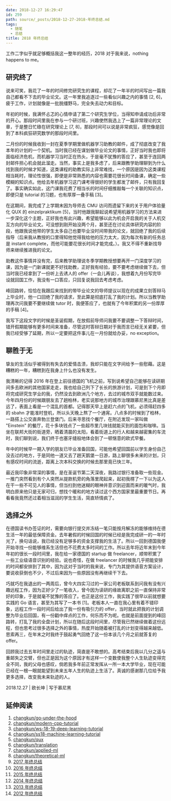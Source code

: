 ```yaml
---
date: 2018-12-27 16:29:47
id: 259
path: source/_posts/2018-12-27-2018-年终总结.md
tags:
  - 随笔
  - 总结
title: 2018 年终总结
---
```


工作二字似乎就足够概括我这一整年的经历，2018 对于我来说，nothing happens to me。

<!--more-->

##  研究终了

说来可笑，我花了一年的时间修完研究生的课程，却花了一年半的时间写出一篇我自己都看不下去的毕业论文。这一年里我追逐过一些看似兴趣之内的事情 [2, 6]，疲于工作，计划就像是一批脱缰野马，完全失去动力和目标。

年初的时候，我满怀忐忑的心情申请了第二个研究生学位，当得知申请成功后非常的开心。那段时间里我在参与一个研讨班，兴趣使然我选上了一篇非常理论的文章，于是整日忙碌在研究理论上 [7, 8]，那段时间可以说是非常疯狂，感觉像是回到了本科疯狂研究数学的那段时间里。

二月份的时候我收到一封在夏季学期里做机器学习助教的邮件，成了彻底改变了我本年的计划的一个契机。当时我已经在谋划做毕业论文的事情，正好当时我也即将面临经济危机，而机器学习当时正在热头，于是毫不犹豫的答应了，甚至于连回两封邮件担心机会就此溜走。当然，事实上是我多虑了，后来跟教学助理聊到为什么找到我的时候才知道，这类课程的助教实际上非常难找，一个原因是因为这类课程相当耗时，理论性很强，即便是非常熟悉的内容也需要花很长时间备课，确定一些模糊的知识点。他给去年机器学习这门课考得很好的学生都发了邮件，只有我回复了。事实确实如此，这门课我花费了相当长的时间仔细推敲每一个关联的知识点，即便只是 tutorial 的习题，也有厚厚一叠手稿 [3]。

在这期间，我完成了上学期末因为导师去 CMU 访问而遗留下来的关于用户体验量化 QUX 的 einzelpraktikum [5]，当时他跟我聊起说希望用机器学习的方法来进一步深化这个主题，正好我也有此兴趣，希望能够以此为机会开启我的关于人机交互方向的毕业论文。可没想到刚开始没两个月，甚至还在讨论具体研究内容的阶段，他跟我说他带的学生太多自己也要毕业没时间带我的论文，就回绝了我的后续指导（后来我从教授的口里得知他觉得我给他的压力太大，因为每次有新的任务总是 instant complete，而他可能要花很长时间才能完成。）。我又不得不重新找导师来继续推进我的论文。

助教这件事情并没有完，后来教学助理说冬季学期教授想要再开一门深度学习的课，因为是一门新课就更不好找助教，正好我有经验，要不要考虑继续做下去，但当时我已经拿到了一份听上去诱人的 offer（一会儿再谈），我想着九月份写完毕设就回国工作，我没有一口答应，只回复说我回去考虑考虑。

峰回路转，恰恰在我跟后来找到的带毕业论文的导师提议以现在的成果立刻答辩马上毕业时，他一口回绝了我的请求，至此算是彻底打乱了我的计划。所以当教学助理再次问我要不要继续做 tutor 时，我便答应了，也就有了今年积累的另一份厚厚的手稿 [4]。

我写下这段文字的时候是圣诞假期，在放假前导师问我要不要调整一下答辩时间，错开假期能够有更多时间来准备，尽管这时答辩日期对于我而言已经无关紧要，但我已经受够了延期，所以一定要把这件事儿在一月份就给办妥，no exception。


## 聊胜于无

挚友的生活似乎被得到有失去的爱情击溃，我却只能在文字间给予一些慰藉。这是糟糕的一年，糟糕到在我身上什么也没有发生。

我清晰的记得 2016 年在登上前往德国的飞机之前，写到说希望自己能够在读研期间多去欧洲的其他国家走走，我也给自己列下了长长的旅游计划，可是到下个月即将完成研究生学业的我，仍然没去到欧洲几个地方，去过的城市双手就能数过来。今年四月份的时候跟朋友去了趟柏林，老实说那地方的城市治理跟慕尼黑比真是差远了，表面上看是一个混乱的首都。记得那天早上是赶六点的飞机，必须得赶四多的 sbahn 才能准时登机，所以头天晚上熬了一个通宵。八点多的时候到了柏林，一路搭上公交直奔勃兰登堡门。后来寻思找个餐厅，在附近发现一家叫做 "Einstein" 的餐厅，花十多块钱点了一些超市里几块钱就能买到的面包和咖啡。当坐在联邦大街的街道旁，晒着清晨的太阳，看着街道上的行人和越来越密集的车流时，我们聊到说，我们终于也塞牙缝般地体会到了一顿惬意的欧式早餐。

年中的时候早一期入学的朋友已毕业准备回国，可能他希望回国前以学生身份自己没去过的地方，于是同他一道又去了趟天鹅堡一日游，路上聊很多未来的计划，只有感叹时间的流逝，距离上次本科交换的时候去那里竟已快三年。

最近我印象非常深的事情，是在圣诞节第二天深夜，我路过银行准备取一些现金。一推门突然看到有个人突然从提款机旁的角落里爬起来，起初我楞了一下以为这人在干一些不可见人的事情，但当扫到他迷糊的眼神并意识到迎面而来的暖气时，我明白原来他只是无家可归，想找个暖和的地方读过这个西方国家里最重要节日。再看看我竟然还过着相当滋润的学生生活，简直矫情疯了。

## 选择之外

在德国读书办签证的时，需要向银行提交并冻结一笔只能按月解冻的能够维持在德生活一年的最低保障资金。去年暑假的时候回国的时候已经是我完成研一的一年时光了，换句话说，我已经没有足够多的资金支撑我的生活了。所以一回到德国我便开始寻找一份能够维系生活但也不花费太多时间的工作。所以去年将近年末到今年年初的很长一段时间里，我在给一家德国的 startup 做 freelancer，顺带积累了一些工业级语音识别的经验。说也奇怪，在做 freelancer 的时候我几乎把能安排的时间都安排到了其中，因为这对于当时的我来说，专门为其提供语音方案设计，要说收获倒也不少，不过后来因为一些原因没有再继续干下去。

巧就巧在我退出的一两周后，曾今大四实习过的一家公司老板联系到问我有没有兴趣远程工作，因为正好少了一笔收入，曾今因为读研的缘故离职之前一直保持非常好的印象，于是就毫不犹豫的答应了。也正是这份工作，我实践了很早以前就想要实践的 Go 语言，甚至为其写了一本书 [1]。老板本人一直在我心里有着不错印象，远程工作一段时间后给出了我一份有吸引力的 offer，当时就此把我的计划调整为毕业后回国，有一份戳中痒点的工作，何乐而不为呢。也就是前面提到的峰回路转，打乱了我的全盘计划，所以在随后这段时间里，尽管我已然继续做着这份远程，但也思考过很多选择之外的事情，热度开始随着被打乱的计划变得越来越低。思索再三，在年末之时我终于鼓起勇气回绝了这一份本该几个月之前就答复的 offer。

回顾我过去五年时间里走过的轨迹，简直是不敢想的。高考结束后我以几分之遥与重邮失之交臂，但也正是因为这个原因才有这样一个变数使我整个人生轨迹变得完全不同，我的父母也感叹，倘若我多年前正常发挥从一所一本大学毕业，现在可能已经在一根一眼就能望到未来五年人生的轨迹上生活了。真诚的感谢那几位给予我更多选择，改变我未来轨迹的人。

2018.12.27 | 欧长坤 | 写于慕尼黑


## 延伸阅读


1. [changkun/go-under-the-hood](https://github.com/changkun/go-under-the-hood)
2. [changkun/modern-cpp-tutorial](https://github.com/changkun/modern-cpp-tutorial)
3. [changkun/ws-18-19-deep-learning-tutorial](https://github.com/changkun/ws-18-19-deep-learning-tutorial)
4. [changkun/ss18-machine-learning-tutorial](https://github.com/changkun/ss18-machine-learning-tutorial)
5. [changkun/qux](https://qux.changkun.de/)
6. [changkun/translation](https://github.com/changkun/translation)
7. [changkun/applied-ml](https://github.com/changkun/applied-ml)
8. [changkun/theoretical-ml](https://github.com/changkun/theoretical-ml)
9. [2017 年终总结](https://blog.changkun.de/archives/2018/01/242/)
10. [2016 年终总结](https://blog.changkun.de/archives/2017/01/215/)
11. [2015 年终总结](https://blog.changkun.de/archives/2015/12/189/)
12. [2014 年终总结](https://blog.changkun.de/archives/2014/12/171/)
13. [2013 年终总结](https://blog.changkun.de/archives/2013/12/138/)
14. [2012 年终总结](https://blog.changkun.de/archives/2012/12/86/)